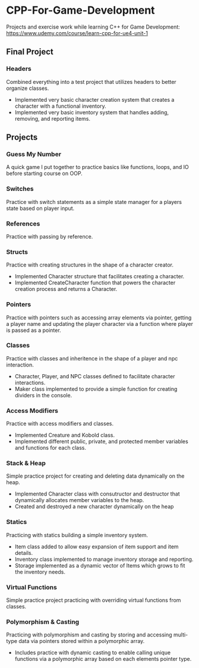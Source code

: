 # CPP-For-Game-Development
Projects and exercise work while learning C++ for Game Development: https://www.udemy.com/course/learn-cpp-for-ue4-unit-1

## Final Project
### Headers
Combined everything into a test project that utilizes headers to better organize classes. 
* Implemented very basic character creation system that creates a character with a functional inventory.
* Implemented very basic inventory system that handles adding, removing, and reporting items.

## Projects
  ### Guess My Number
  A quick game I put together to practice basics like functions, loops, and IO before starting course on OOP.
  
  ### Switches
  Practice with switch statements as a simple state manager for a players state based on player input.
  
  ### References
  Practice with passing by reference.
  
  ### Structs
  Practice with creating structures in the shape of a character creator.
  * Implemented Character structure that facilitates creating a character.
  * Implemented CreateCharacter function that powers the character creation process and returns a Character.
  
  ### Pointers
  Practice with pointers such as accessing array elements via pointer, getting a player name and updating the player character via a function where player is passed as a pointer.
  
  ### Classes
  Practice with classes and inheritence in the shape of a player and npc interaction. 
  * Character, Player, and NPC classes defined to facilitate character interactions.
  * Maker class implemented to provide a simple function for creating dividers in the console.

  ### Access Modifiers
  Practice with access modifiers and classes.
  * Implemented Creature and Kobold class.
  * Implemented different public, private, and protected member variables and functions for each class.

  ### Stack & Heap
  Simple practice project for creating and deleting data dynamically on the heap.
  * Implemented Character class with consutructor and destructor that dynamically allocates member variables to the heap.
  * Created and destroyed a new character dynamically on the heap
  
  ### Statics
  Practicing with statics building a simple inventory system.
  * Item class added to allow easy expansion of item support and item details.
  * Inventory class implemented to manage inventory storage and reporting.
  * Storage implemented as a dynamic vector of Items which grows to fit the inventory needs.

  ### Virtual Functions
  Simple practice project practicing with overriding virtual functions from classes.

  ### Polymorphism & Casting
  Practicing with polymorphism and casting by storing and accessing multi-type data via pointers stored within a polymorphic array.
  * Includes practice with dynamic casting to enable calling unique functions via a polymorphic array based on each elements pointer type.
